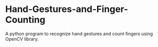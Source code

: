 # Hand-Gestures-and-Finger-Counting
A python program to recognize hand gestures and count fingers using OpenCV library. 
